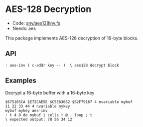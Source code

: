# AES-128 Decryption

[code]: any/aes128inv.fs (aes)
* Code: <a href="https://github.com/jeelabs/embello/tree/master/explore/1608-forth/flib/any/aes128inv.fs">any/aes128inv.fs</a>
* Needs: aes

This package implements AES-128 decryption of 16-byte blocks.

## API

[defs]: <> (aes-inv)
```
: aes-inv ( c-addr key -- )  \ aes128 decrypt block
```

## Examples

Decrypt a 16-byte buffer with a 16-byte key

    $675105CA $E72CAE5E $C5E63682 $B2F79167 4 nvariable mybuf
    11 22 33 44 4 nvariable mykey
    mybuf mykey aes-inv
    : t 4 0 do mybuf i cells + @ . loop ; t
    \ expected output: 78 56 34 12
